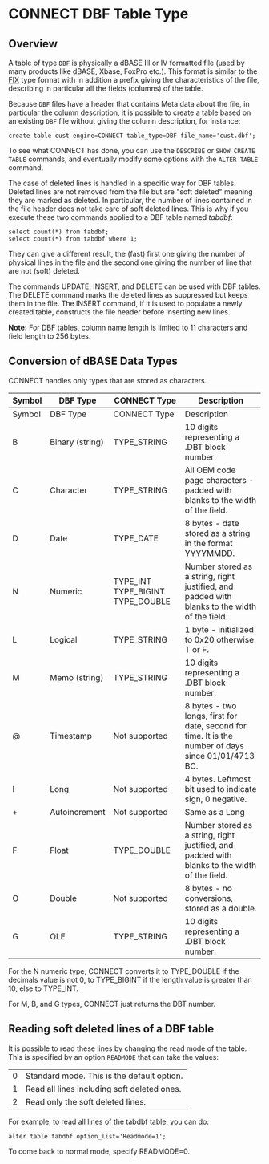 
# CONNECT DBF Table Type


## Overview


A table of type `DBF` is physically a dBASE III or IV formatted file (used by
many products like dBASE, Xbase, FoxPro etc.). This format is similar to the
[FIX](connect-dos-and-fix-table-types.md) type format with in addition a prefix giving the characteristics of the
file, describing in particular all the fields (columns) of the table.


Because `DBF` files have a header that contains Meta data about the file, in
particular the column description, it is possible to create a table based on an
existing `DBF` file without giving the column description, for instance:


```
create table cust engine=CONNECT table_type=DBF file_name='cust.dbf';
```

To see what CONNECT has done, you can use the `DESCRIBE`
or `SHOW CREATE TABLE` commands, and eventually modify some options with
the `ALTER TABLE` command.


The case of deleted lines is handled in a specific way for DBF tables. Deleted
lines are not removed from the file but are "soft deleted" meaning they are
marked as deleted. In particular, the number of lines contained in the file
header does not take care of soft deleted lines. This is why if you execute
these two commands applied to a DBF table named *tabdbf*:


```
select count(*) from tabdbf;
select count(*) from tabdbf where 1;
```

They can give a different result, the (fast) first one giving the number of
physical lines in the file and the second one giving the number of line that
are not (soft) deleted.


The commands UPDATE, INSERT, and DELETE can be used with DBF tables. The DELETE
command marks the deleted lines as suppressed but keeps them in the file. The
INSERT command, if it is used to populate a newly created table, constructs the
file header before inserting new lines.


**Note:** For DBF tables, column name length is limited to 11 characters and
field length to 256 bytes.


## Conversion of dBASE Data Types


CONNECT handles only types that are stored as characters.



| Symbol | DBF Type | CONNECT Type | Description |
| --- | --- | --- | --- |
| Symbol | DBF Type | CONNECT Type | Description |
| B | Binary (string) | TYPE_STRING | 10 digits representing a .DBT block number. |
| C | Character | TYPE_STRING | All OEM code page characters - padded with blanks to the width of the field. |
| D | Date | TYPE_DATE | 8 bytes - date stored as a string in the format YYYYMMDD. |
| N | Numeric | TYPE_INT TYPE_BIGINT TYPE_DOUBLE | Number stored as a string, right justified, and padded with blanks to the width of the field. |
| L | Logical | TYPE_STRING | 1 byte - initialized to 0x20 otherwise T or F. |
| M | Memo (string) | TYPE_STRING | 10 digits representing a .DBT block number. |
| @ | Timestamp | Not supported | 8 bytes - two longs, first for date, second for time. It is the number of days since 01/01/4713 BC. |
| I | Long | Not supported | 4 bytes. Leftmost bit used to indicate sign, 0 negative. |
| + | Autoincrement | Not supported | Same as a Long |
| F | Float | TYPE_DOUBLE | Number stored as a string, right justified, and padded with blanks to the width of the field. |
| O | Double | Not supported | 8 bytes - no conversions, stored as a double. |
| G | OLE | TYPE_STRING | 10 digits representing a .DBT block number. |



For the N numeric type, CONNECT converts it to TYPE_DOUBLE if the decimals value is not 0, to TYPE_BIGINT if the length value is greater than 10, else to TYPE_INT.


For M, B, and G types, CONNECT just returns the DBT number.


## Reading soft deleted lines of a DBF table


It is possible to read these lines by changing the read mode of the table. This
is specified by an option `READMODE` that can take the values:


|   |   |
| --- | --- |
| 0 | Standard mode. This is the default option. |
| 1 | Read all lines including soft deleted ones. |
| 2 | Read only the soft deleted lines. |


For example, to read all lines of the tabdbf table, you can do:


```
alter table tabdbf option_list='Readmode=1';
```

To come back to normal mode, specify READMODE=0.

